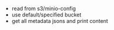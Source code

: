 

* read from s3/minio-config
* use default/specified bucket
* get all metadata jsons and print content